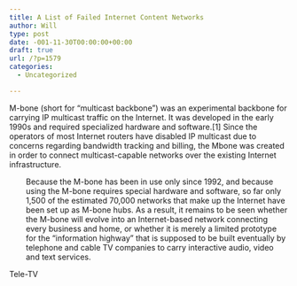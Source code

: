 ```yaml
---
title: A List of Failed Internet Content Networks
author: Will
type: post
date: -001-11-30T00:00:00+00:00
draft: true
url: /?p=1579
categories:
  - Uncategorized

---
```

M-bone (short for &#8220;multicast backbone&#8221;) was an experimental backbone for carrying IP multicast traffic on the Internet. It was developed in the early 1990s and required specialized hardware and software.[1] Since the operators of most Internet routers have disabled IP multicast due to concerns regarding bandwidth tracking and billing, the Mbone was created in order to connect multicast-capable networks over the existing Internet infrastructure.

<p style="padding-left: 30px;">
  Because the M-bone has been in use only since 1992, and because using the M-bone requires special hardware and software, so far only 1,500 of the estimated 70,000 networks that make up the Internet have been set up as M-bone hubs. As a result, it remains to be seen whether the M-bone will evolve into an Internet-based network connecting every business and home, or whether it is merely a limited prototype for the &#8220;information highway&#8221; that is supposed to be built eventually by telephone and cable TV companies to carry interactive audio, video and text services.
</p>

<div class="video-container">
</div>

Tele-TV